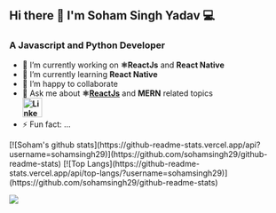 ## Hi there 👋 I'm Soham Singh Yadav 💻
### A Javascript and Python  Developer 

- 🔭 I’m currently working on **⚛️ReactJs** and **React Native**
- 🌱 I’m currently learning **React Native**
- 👯 I’m happy to collaborate
- 💬 Ask me about **⚛️[ReactJs](https://github.com/facebook/react)** and **MERN** related topics
<br />**<a href="https://www.linkedin.com/in/sohamsinghyadav/"><img  src="https://cdn.iconscout.com/icon/free/png-256/linkedin-160-461814.png" alt="Linkedin Profile" width="35" height="35" /> </a>** 
- ⚡ Fun fact: ...
<span>
[![Soham's github stats](https://github-readme-stats.vercel.app/api?username=sohamsingh29)](https://github.com/sohamsingh29/github-readme-stats)
[![Top Langs](https://github-readme-stats.vercel.app/api/top-langs/?username=sohamsingh29)](https://github.com/sohamsingh29/github-readme-stats)
</span>

![](https://komarev.com/ghpvc/?username=sohamsingh29&color=brightgreen&label=Visitors)




